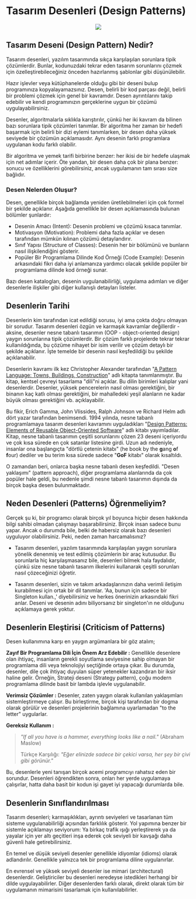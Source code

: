 ﻿# Tasarım Desenleri (Design Patterns)

<div align="center">
 
![](https://refactoring.guru/images/refactoring/content/refactoring-2x.png)

</div>


## Tasarım Deseni (Design Pattern) Nedir?
Tasarım desenleri, yazılım tasarımında sıkça karşılaşılan sorunlara tipik çözümlerdir. Bunlar, kodunuzdaki tekrar eden tasarım sorunlarını çözmek için özelleştirebileceğiniz önceden hazırlanmış şablonlar gibi düşünülebilir.

 Hazır işlevler veya kütüphanelerde olduğu gibi bir deseni bulup programınıza kopyalayamazsınız. Desen, belirli bir kod parçası değil, belirli bir problemi çözmek için genel bir kavramdır. Desen ayrıntılarını takip edebilir ve kendi programınızın gerçeklerine uygun bir çözümü uygulayabilirsiniz.

Desenler, algoritmalarla sıklıkla karıştırılır, çünkü her iki kavram da bilinen bazı sorunlara tipik çözümleri tanımlar. Bir algoritma her zaman bir hedefi başarmak için belirli bir dizi eylemi tanımlarken, bir desen daha yüksek seviyede bir çözümün açıklamasıdır. Aynı desenin farklı programlara uygulanan kodu farklı olabilir.

Bir algoritma ve yemek tarifi birbirine benzer: her ikisi de bir hedefe ulaşmak için net adımlar içerir. Öte yandan, bir desen daha çok bir plana benzer: sonucu ve özelliklerini görebilirsiniz, ancak uygulamanın tam sırası size bağlıdır.

### Desen Nelerden Oluşur?
Desen, genellikle birçok bağlamda yeniden üretilebilmeleri için çok formel bir şekilde açıklanır. Aşağıda genellikle bir desen açıklamasında bulunan bölümler şunlardır:

-  Desenin Amacı (Intent): Desenin problemi ve çözümü kısaca tanımlar.
- Motivasyon (Motivation): Problemi daha fazla açıklar ve desen tarafından mümkün kılınan çözümü detaylandırır.
-  Sınıf Yapısı (Structure of Classes): Desenin her bir bölümünü ve bunların nasıl ilişkilendiğini gösterir.
-  Popüler Bir Programlama Dilinde Kod Örneği (Code Example): Desenin arkasındaki fikri daha iyi anlamanıza yardımcı olacak şekilde popüler bir programlama dilinde kod örneği sunar.

Bazı desen katalogları, desenin uygulanabilirliği, uygulama adımları ve diğer desenlerle ilişkiler gibi diğer kullanışlı detayları listeler.

## Desenlerin Tarihi
Desenlerin kim tarafından icat edildiği sorusu, iyi ama çokta doğru olmayan bir sorudur. Tasarım desenleri özgün ve karmaşık kavramlar değillerdir - aksine, desenler nesne tabanlı tasarımın (OOP - object-oriented design) yaygın sorunlarına tipik çözümlerdir. Bir çözüm farklı projelerde tekrar tekrar kullanıldığında, bu çözüme nihayet bir isim verilir ve çözüm detaylı bir şekilde açıklanır. İşte temelde bir desenin nasıl keşfedildiği bu şekilde açıklanabilir.

Desenlerin kavramı ilk kez Christopher Alexander tarafından "[A Pattern Language: Towns, Buildings, Construction](https://www.amazon.com/-/dp/0195019199)" adlı kitapta tanımlanmıştır. Bu kitap, kentsel çevreyi tasarlama "dili"ni açıklar. Bu dilin birimleri kalıplar yani desenlerdir. Desenler, yüksek pencerelerin nasıl olması gerektiğini, bir binanın kaç katlı olması gerektiğini, bir mahalledeki yeşil alanların ne kadar büyük olması gerektiğini vb. açıklayabilir.

Bu fikir, Erich Gamma, John Vlissides, Ralph Johnson ve Richard Helm adlı dört yazar tarafından benimsendi. 1994 yılında, nesne tabanlı programlamaya tasarım desenleri kavramını uyguladıkları "[Design Patterns: Elements of Reusable Object-Oriented Software](https://www.amazon.com/gp/product/0201633612/)" adlı kitabı yayımladılar. Kitap, nesne tabanlı tasarımın çeşitli sorunlarını çözen 23 deseni içeriyordu ve çok kısa sürede en çok satanlar listesine girdi. Uzun adı nedeniyle, insanlar ona başlangıçta "dörtlü çetenin kitabı" (he book by the **g**ang **o**f **f**our) dediler ve bu terim kısa sürede sadece "**GoF** kitabı" olarak kısaltıldı.

O zamandan beri, onlarca başka nesne tabanlı desen keşfedildi. "Desen yaklaşımı" (pattern approach), diğer programlama alanlarında da çok popüler hale geldi, bu nedenle şimdi nesne tabanlı tasarımın dışında da birçok başka desen bulunmaktadır.

## Neden Desenleri (Patterns) Öğrenmeliyim?
Gerçek şu ki, bir programcı olarak birçok yıl boyunca hiçbir desen hakkında bilgi sahibi olmadan çalışmayı başarabilirsiniz. Birçok insan sadece bunu yapar. Ancak o durumda bile, belki de habersiz olarak bazı desenleri uyguluyor olabilirsiniz. Peki, neden zaman harcamalısınız?

- Tasarım desenleri, yazılım tasarımında karşılaşılan yaygın sorunlara yönelik denenmiş ve test edilmiş çözümlerin bir araç kutusudur. Bu sorunlarla hiç karşılaşmasanız bile, desenleri bilmek hala faydalıdır, çünkü size nesne tabanlı tasarım ilkelerini kullanarak çeşitli sorunları nasıl çözeceğinizi öğretir.

- Tasarım desenleri, sizin ve takım arkadaşlarınızın daha verimli iletişim kurabilmesi için ortak bir dil tanımlar. 'Aa, bunun için sadece bir Singleton kullan.,' diyebilirsiniz ve herkes önerinizin arkasındaki fikri anlar. Deseni ve desenin adını biliyorsanız bir singleton'ın ne olduğunu açıklamaya gerek yoktur. 

## Desenlerin Eleştirisi (Criticism of Patterns)

Desen kullanımına karşı en yaygın argümanlara bir göz atalım;

**Zayıf Bir Programlama Dili İçin Önem Arz Edebilir :**
Genellikle desenlere olan ihtiyaç, insanların gerekli soyutlama seviyesine sahip olmayan bir programlama dili veya teknolojiyi seçtiğinde ortaya çıkar. Bu durumda, desenler, dile çok ihtiyaç duyulan süper yetenekler kazandıran bir iksir haline gelir.
Örneğin, Strateji deseni (Strategy pattern), çoğu modern programlama dilinde basit bir lambda işlevle uygulanabilir.

**Verimsiz Çözümler :**
Desenler, zaten yaygın olarak kullanılan yaklaşımları sistemleştirmeye çalışır. Bu birleştirme, birçok kişi tarafından bir dogma olarak görülür ve desenleri projelerinin bağlamına uyarlamadan "to the letter" uygularlar.

**Gereksiz Kullanım :**
> *"If all you have is a hammer, everything looks like a nail."* (Abraham Maslow)
> 
> Türkçe Karşılığı: *"Eğer elinizde sadece bir çekici varsa, her şey bir çivi gibi görünür."*

Bu, desenlerle yeni tanışan birçok acemi programcıyı rahatsız eden bir sorundur. Desenleri öğrendikten sonra, onları her yerde uygulamaya çalışırlar, hatta daha basit bir kodun işi gayet iyi yapacağı durumlarda bile.

## Desenlerin Sınıflandırılması
Tasarım desenleri; karmaşıklıkları, ayrıntı seviyeleri ve tasarlanan tüm sisteme uygulanabilirliği açısından farklılık gösterir. Yol yapımına benzer bir sistemle açıklamayı seviyorum:  Ya birkaç trafik ışığı yerleştirerek ya da yayalar için yer altı geçitleri inşa ederek çok seviyeli bir kavşağı daha güvenli hale getirebilirsiniz.

En temel ve düşük seviyeli desenler genellikle idiyomlar (idioms) olarak adlandırılır. Genellikle yalnızca tek bir programlama diline uygulanırlar.

En evrensel ve yüksek seviyeli desenler ise mimari (architectural) desenlerdir. Geliştiriciler bu desenleri neredeyse istedikleri herhangi bir dilde uygulayabilirler. Diğer desenlerden farklı olarak, direkt olarak tüm bir uygulamanın mimarisini tasarlamak için kullanılabilirler.






